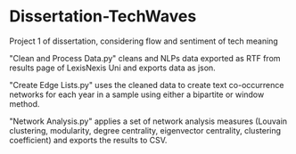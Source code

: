# Dissertation-TechWaves
Project 1 of dissertation, considering flow and sentiment of tech meaning

"Clean and Process Data.py" cleans and NLPs data exported as RTF from results page of LexisNexis Uni and exports data as json.

"Create Edge Lists.py" uses the cleaned data to create text co-occurrence networks for each year in a sample using either a bipartite or window method.

"Network Analysis.py" applies a set of network analysis measures (Louvain clustering, modularity, degree centrality, eigenvector centrality, clustering coefficient) and exports the results to CSV.
